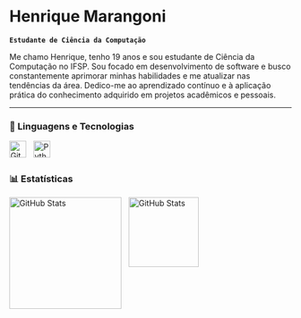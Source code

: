 # Henrique Marangoni

**`Estudante de Ciência da Computação`**

Me chamo Henrique, tenho 19 anos e sou estudante de Ciência da Computação no IFSP. Sou focado em desenvolvimento de software e busco constantemente aprimorar minhas habilidades e me atualizar nas tendências da área. Dedico-me ao aprendizado contínuo e à aplicação prática do conhecimento adquirido em projetos acadêmicos e pessoais.

---

### 🤖 Linguagens e Tecnologias

<img 
    align="left" 
    alt="Git" 
    title="Git"
    width="30px" 
    style="padding-right: 10px;" 
    src="https://cdn.jsdelivr.net/gh/devicons/devicon@latest/icons/git/git-original.svg" 
/>
<img 
    align="left" 
    alt="Python" 
    title="Python"
    width="30px" 
    style="padding-right: 10px;" 
    src="https://cdn.jsdelivr.net/gh/devicons/devicon@latest/icons/python/python-original.svg" 
/>

<br/>
<br/>

### 📊 Estatísticas

<p>
  <img 
    align="left" 
    alt="GitHub Stats" 
    height="200" 
    style="padding-right: 10px;" 
    src="https://github-readme-stats.vercel.app/api?username=R1ck-dev&show_icons=true&theme=tokyonight&include_all_commits=true&locale=pt-br" 
  />

<img 
      align="left" 
      alt="GitHub Stats" 
      height="125" 
      src="https://github-readme-stats.vercel.app/api/top-langs/?username=r1ck-dev&theme=tokyonight&layout=compact&custom_title=Tecnologias&langs_count=9" 
  />

</p>

